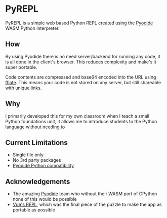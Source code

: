 # PyREPL
PyREPL is a simple web based Python REPL created using the [Pyodide](https://pyodide.org/) WASM Python interpreter.

## How
By using Pyodide there is no need server/backend for running any code, it is all done in the client's browser. This reduces complexity and make's it super portable. 

Code contents are compressed and base64 encoded into the URL using [fflate](https://github.com/101arrowz/fflate). This means your code is not stored on any server, but still shareable with unique links.

## Why
I primarily developed this for my own classroom when I teach a small Python foundations unit, it allows me to introduce students to the Python language without needing to

## Current Limitations
- Single file only
- No 3rd party packages
- [Pyodide Python compatibility](https://pyodide.org/en/stable/usage/wasm-constraints.html)

## Acknowledgements
- The amazing [Pyodide](https://github.com/pyodide) team who without their WASM port of CPython none of this would be possible
- [Vue's REPL](https://github.com/vuejs/repl), which was the final piece of the puzzle to make the app as portable as possible